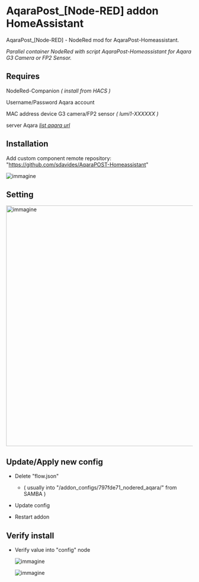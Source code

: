 # AqaraPost_[Node-RED] addon HomeAssistant

  AqaraPost_[Node-RED] - NodeRed mod for AqaraPost-Homeassistant.

  *Parallel container NodeRed with script AqaraPost-Homeassistant for Aqara G3 Camera or FP2 Sensor.*

## Requires
NodeRed-Companion *( install from HACS )*

Username/Password Aqara account

MAC address device G3 camera/FP2 sensor *( lumi1-XXXXXX )*

server Aqara *[list aqara url](https://github.com/sdavides/AqaraPOST-Homeassistant/blob/main/generatejson/list_aqara_url.txt)*

## Installation

Add custom component remote repository:
"https://github.com/sdavides/AqaraPOST-Homeassistant"


   ![immagine](https://github.com/user-attachments/assets/1f100850-d7db-40ca-a036-97254154b408)


## Setting

   <img width="1097" height="649" alt="immagine" src="https://github.com/user-attachments/assets/69eeb4cb-aad2-4cc7-9de6-60ee5338131f" />



## Update/Apply new config

  * Delete "flow.json"
    
    * ( usually into "/addon_configs/797fde71_nodered_aqara/" from SAMBA )

  * Update config

  * Restart addon

## Verify install

  * Verify value into "config" node
    
    ![immagine](https://github.com/user-attachments/assets/ab2c21f0-0a85-4398-9d29-bfe4e29df13c)

    ![immagine](https://github.com/user-attachments/assets/c48aaefd-cd6c-45d9-b927-bd6129b839af)

